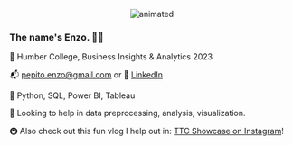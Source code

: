 <p align="center">
  <img src="hello.gif" alt="animated" />
</p>
  
### The name's Enzo. 👋🏼
🏫 Humber College, Business Insights & Analytics 2023

📬 pepito.enzo@gmail.com or 🔗 [LinkedIn](https://www.linkedin.com/in/enzopepito/)

🌱 Python, SQL, Power BI, Tableau

💬 Looking to help in data preprocessing, analysis, visualization.

🚇 Also check out this fun vlog I help out in: [TTC Showcase on Instagram](https://www.instagram.com/ttcshowcase/)!

<!--
**EnzoPepito/EnzoPepito** is a ✨ _special_ ✨ repository because its `README.md` (this file) appears on your GitHub profile.

Here are some ideas to get you started:

- 🔭 I’m currently working on ...
- 🌱 I’m currently learning ...
- 👯 I’m looking to collaborate on ...
- 🤔 I’m looking for help with ...
- 💬 Ask me about ...
- 📫 How to reach me: ...
- 😄 Pronouns: ...
- ⚡ Fun fact: ...
-->

